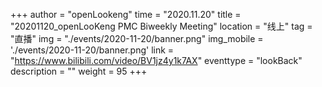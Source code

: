﻿+++ 
author = "openLookeng"
time = "2020.11.20" 
title = "20201120_openLooKeng PMC Biweekly Meeting" 
location = "线上" 
tag = "直播"
img = "./events/2020-11-20/banner.png" 
img_mobile = './events/2020-11-20/banner.png'
link = "https://www.bilibili.com/video/BV1jz4y1k7AX"
eventtype = "lookBack"
description = ""
weight = 95
+++

